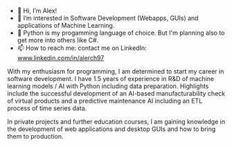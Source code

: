 - 👋 Hi, I’m Alex!
- 👀 I’m interested in Software Development  (Webapps, GUIs) and applications of Machine Learning.
- 🐍 Python is my progamming language of choice. But I'm planning also to get more into others like C#.
- 📫 How to reach me: contact me on LinkedIn: www.linkedin.com/in/alerch97

With my enthusiasm for programming, I am determined to start my career in software development. I have 1.5 years of experience in R&D of machine learning models / AI with Python including data preparation. Highlights include the successful development of an AI-based manufacturability check of virtual products and a predictive maintenance AI including an ETL process of time series data.

In private projects and further education courses, I am gaining knowledge in the development of web applications and desktop GUIs and how to bring them to production.

<!---
alerch97/alerch97 is a ✨ special ✨ repository because its `README.md` (this file) appears on your GitHub profile.
You can click the Preview link to take a look at your changes.
--->
